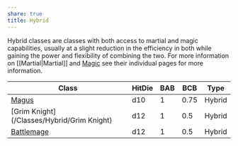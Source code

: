 ```yaml
---
share: true
title: Hybrid
---
```



Hybrid classes are classes with both access to martial and magic capabilities, usually at a slight reduction in the efficiency in both while gaining the power and flexibility of combining the two. For more information on [[Martial|Martial]] and [Magic](docs/Classes/Magic/Magic) see their individual pages for more information.

| Class                                      | HitDie | BAB | BCB  | Type   |
| ------------------------------------------ | ------ | --- | ---- | ------ |
| [Magus](/Classes/Hybrid/Magus)             | d10    | 1   | 0.75 | Hybrid |
| [Grim Knight](/Classes/Hybrid/Grim Knight) | d12    | 1   | 0.5  | Hybrid |
| [Battlemage](/Classes/Hybrid/Battlemage)   | d12    | 1   | 0.5  | Hybrid |

